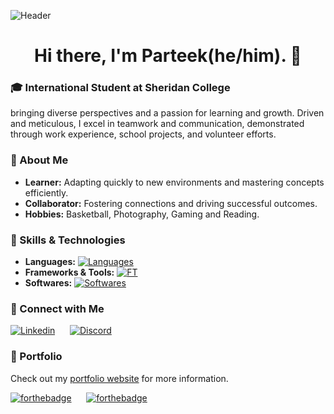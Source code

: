 ![Header](https://capsule-render.vercel.app/api?type=waving&height=200&text=PARTXXK%20&fontAlignY=40&color=gradient)

<h1 align="center">Hi there, I'm Parteek(he/him). 👋</h1>

<h3>🎓 International Student at Sheridan College</h3>
bringing diverse perspectives and a passion for learning and growth. Driven and meticulous, I excel in teamwork and communication, demonstrated through work experience, school projects, and volunteer efforts.

<h3>🚀 About Me</h3>

<ul>
<li><strong>Learner:</strong> Adapting quickly to new environments and mastering concepts efficiently.</li>
<li><strong>Collaborator:</strong> Fostering connections and driving successful outcomes.</li>
<li><strong>Hobbies:</strong> Basketball, Photography, Gaming and Reading.</li>
</ul>

<h3>🌟 Skills & Technologies</h3>

- **Languages:** [![Languages](https://skillicons.dev/icons?i=c,cs,css,dart,html,java,js,php,py,ts&perline=15)](https://skillicons.dev/)
- **Frameworks & Tools:** [![FT](https://skillicons.dev/icons?i=angular,flutter,git,github,markdown,mysql,netlify,nodejs,spring&perline=15)](https://skillicons.dev/)
- **Softwares:** [![Softwares](https://skillicons.dev/icons?i=ableton,androidstudio,atom,azure,codepen,eclipse,figma,kali,linux,notion,visualstudio,vscode&perline=15)](https://skillicons.dev/)

<h3>🔗 Connect with Me</h3>

[![Linkedin](https://skillicons.dev/icons?i=linkedin)](https://www.linkedin.com/in/parteek-/)
&nbsp;&nbsp;&nbsp;&nbsp;
[![Discord](https://skillicons.dev/icons?i=discord)](https://discord.com/users/1232031484244660265/)

<h3>📁 Portfolio</h3>

Check out my [portfolio website](https://parteek-portfolio.netlify.app/homepage) for more information.

[![forthebadge](https://forthebadge.com/images/badges/powered-by-oxygen.svg)](https://forthebadge.com)
&nbsp;&nbsp;&nbsp;&nbsp;
[![forthebadge](https://forthebadge.com/images/badges/it-works-why.svg)](https://forthebadge.com)
